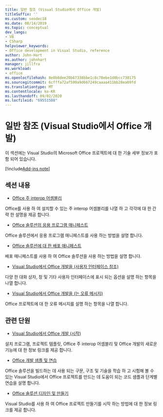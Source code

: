 ```yaml
---
title: 일반 참조 (Visual Studio에서 Office 개발)
titleSuffix: ''
ms.custom: seodec18
ms.date: 08/14/2019
ms.topic: conceptual
dev_langs:
- VB
- CSharp
helpviewer_keywords:
- Office development in Visual Studio, reference
author: John-Hart
ms.author: johnhart
manager: jillfra
ms.workload:
- office
ms.openlocfilehash: 8e8b8dee20b67338bbe1c8c78ebe1d8bcc730175
ms.sourcegitcommit: 6cfffa72af599a9d667249caaaa411bb28ea69fd
ms.translationtype: MT
ms.contentlocale: ko-KR
ms.lasthandoff: 09/02/2020
ms.locfileid: "69551508"
---
```

# <a name="general-reference-office-development-in-visual-studio"></a>일반 참조 (Visual Studio에서 Office 개발)
  이 섹션에는 Visual Studio의 Microsoft Office 프로젝트에 대 한 기술 세부 정보가 포함 되어 있습니다.

[!include[Add-ins note](includes/addinsnote.md)]

## <a name="in-this-section"></a>섹션 내용
- [Office 주 interop 어셈블리](../vsto/office-primary-interop-assemblies.md)

 Office를 사용 하 여 설치할 수 있는 주 interop 어셈블리를 나열 하 고 각각에 대 한 간략 한 설명을 제공 합니다.

- [Office 솔루션의 응용 프로그램 매니페스트](../vsto/application-manifests-for-office-solutions.md)

 Office 솔루션에서 응용 프로그램 매니페스트를 사용 하는 방법을 설명 합니다.

- [Office 솔루션에 대 한 배포 매니페스트](../vsto/deployment-manifests-for-office-solutions.md)

 배포 매니페스트를 사용 하 여 Office 솔루션을 사용 하는 방법을 설명 합니다.

- [Visual Studio에서 Office 개발을 &#40;사용자 인터페이스 참조&#41;](../vsto/user-interface-reference-office-development-in-visual-studio.md)

 다양 한 대화 상자, 창 및 기타 사용자 인터페이스에 표시 되는 옵션을 설명 하는 항목을 나열 합니다.

- [Visual Studio에서 Office 개발을 &#40;는 오류 메시지&#41;](../vsto/error-messages-office-development-in-visual-studio.md)

 Office 프로젝트에 대 한 오류 메시지를 설명 하는 항목을 나열 합니다.

## <a name="related-sections"></a>관련 단원
- [Visual Studio에서 Office 개발 &#40;시작&#41;](../vsto/getting-started-office-development-in-visual-studio.md)

 설치 프로그램, 프로젝트 템플릿, Office 주 interop 어셈블리 및 Office 개발의 새로운 기능에 대 한 정보 링크를 제공 합니다.

- [Office 개발 샘플 및 연습](../vsto/office-development-samples-and-walkthroughs.md)

 Office 솔루션을 빌드하는 데 사용 되는 구문, 구조 및 기술을 학습 하 고 시험해 볼 수 있는 Visual Studio에서 Office 프로젝트를 만드는 데 도움이 되는 코드 샘플과 단계별 연습을 설명 합니다.

- [Office 솔루션 디자인 및 만들기](../vsto/designing-and-creating-office-solutions.md)

 Visual Studio를 사용 하 여 Office 프로젝트 만들기를 시작 하는 방법에 대 한 정보 링크를 제공 합니다.
